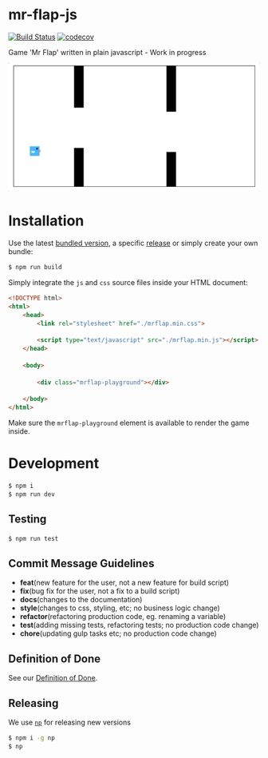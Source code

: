 # mr-flap-js

[![Build Status](https://travis-ci.org/pinussilvestrus/mr-flap-js.svg?branch=master)](https://travis-ci.org/pinussilvestrus/mr-flap-js)
[![codecov](https://codecov.io/gh/pinussilvestrus/mr-flap-js/branch/master/graph/badge.svg)](https://codecov.io/gh/pinussilvestrus/mr-flap-js)

Game 'Mr Flap' written in plain javascript - Work in progress

![Screencast gif](./resources/screen.gif)


# Installation

Use the latest [bundled version](./dist/), a specific [release](https://github.com/pinussilvestrus/mr-flap-js/releases) or simply create your own bundle:

```sh
$ npm run build
```

Simply integrate the `js` and `css` source files inside your HTML document:

```html
<!DOCTYPE html>
<html>
    <head>
        <link rel="stylesheet" href="./mrflap.min.css">

        <script type="text/javascript" src="./mrflap.min.js"></script>
    </head>

    <body>

        <div class="mrflap-playground"></div>

    </body>
</html>
```

Make sure the `mrflap-playground` element is available to render the game inside.


# Development
```sh
$ npm i
$ npm run dev
```

## Testing
```sh
$ npm run test
```

## Commit Message Guidelines

* **feat**(new feature for the user, not a new feature for build script)
* **fix**(bug fix for the user, not a fix to a build script)
* **docs**(changes to the documentation)
* **style**(changes to css, styling, etc; no business logic change)
* **refactor**(refactoring production code, eg. renaming a variable)
* **test**(adding missing tests, refactoring tests; no production code change)
* **chore**(updating gulp tasks etc; no production code change)

## Definition of Done

See our [Definition of Done](https://github.com/pinussilvestrus/mr-flap-js/blob/master/DEFINITION_OF_DONE.md).

## Releasing

We use [`np`](https://github.com/sindresorhus/np) for releasing new versions

```sh
$ npm i -g np
$ np
```
